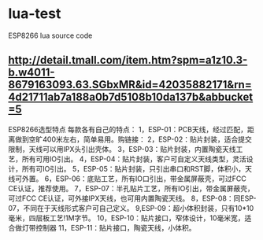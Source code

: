# lua-test


ESP8266 lua source code




http://detail.tmall.com/item.htm?spm=a1z10.3-b.w4011-8679163093.63.SGbxMR&id=42035882171&rn=4d21711ab7a188a0b7d5108b10da137b&abbucket=5
---------------
ESP8266选型特点
每款各有自己的特点：
1，ESP-01：PCB天线，经过匹配，距离做到空旷400米左右，简单易用。购链接：
2，ESP-02：贴片封装，适合提交限制，天线可以用IPX头引出壳体。
3，ESP-03：贴片封装，内置陶瓷天线工艺，所有可用IO引出。
4，ESP-04：贴片封装，客户可自定义天线类型，灵活设计，所有可IO引出。
5，ESP-05：贴片封装，只引出串口和RST脚，体积小，天线可外置。
6，ESP-06：底贴工艺，所有IO口引出，带金属屏蔽壳，可过FCC  CE认证，推荐使用。
7，ESP-07：半孔贴片工艺，所有IO引出，带金属屏蔽壳，可过FCC  CE认证，可外接IPX天线，也可用内置陶瓷天线。
8，ESP-08：同ESP-07，不同在于天线形式客户可自己定义。
9,ESP-09：超小体积封装，只有10*10毫米，四层板工艺!1M字节。
10，ESP-10：贴片接口，窄体设计，10毫米宽，适合做灯带控制器
11，ESP-11：贴片接口，陶瓷天线，小体积。
